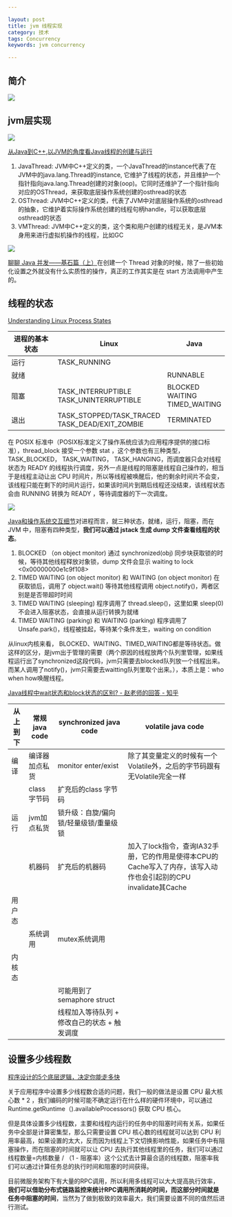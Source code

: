 ```yaml
---

layout: post
title: jvm 线程实现
category: 技术
tags: Concurrency
keywords: jvm concurrency

---
```


## 简介

![](/public/upload/jvm/jvm_thread.png)

## jvm层实现

![](/public/upload/jvm/hospot_thread_object.png)

[从Java到C++,以JVM的角度看Java线程的创建与运行](https://www.jianshu.com/p/3ce1b5e5a55e)

1. JavaThread: JVM中C++定义的类，一个JavaThread的instance代表了在JVM中的java.lang.Thread的instance, 它维护了线程的状态，并且维护一个指针指向java.lang.Thread创建的对象(oop)。它同时还维护了一个指针指向对应的OSThread，来获取底层操作系统创建的osthread的状态
2. OSThread: JVM中C++定义的类，代表了JVM中对底层操作系统的osthread的抽象，它维护着实际操作系统创建的线程句柄handle，可以获取底层osthread的状态
3. VMThread: JVM中C++定义的类，这个类和用户创建的线程无关，是JVM本身用来进行虚拟机操作的线程，比如GC

![](/public/upload/jvm/hospot_thread_sequence.png)

[聊聊 Java 并发——基石篇（上）](https://www.infoq.cn/article/Nwq2WyKWevl0mGk_g96C)在创建一个 Thread 对象的时候，除了一些初始化设置之外就没有什么实质性的操作，真正的工作其实是在 start 方法调用中产生的。

## 线程的状态

[Understanding Linux Process States](https://access.redhat.com/sites/default/files/attachments/processstates_20120831.pdf)

|进程的基本状态|Linux|Java|
|---|---|---|
|运行|TASK_RUNNING||
|就绪||RUNNABLE|
|阻塞|TASK_INTERRUPTIBLE<br>TASK_UNINTERRUPTIBLE|BLOCKED<br>WAITING<br>TIMED_WAITING|
|退出|TASK_STOPPED/TASK_TRACED<br>TASK_DEAD/EXIT_ZOMBIE|TERMINATED|

在 POSIX 标准中（POSIX标准定义了操作系统应该为应用程序提供的接口标准），thread_block 接受一个参数 stat ，这个参数也有三种类型，TASK_BLOCKED， TASK_WAITING， TASK_HANGING，而调度器只会对线程状态为 READY 的线程执行调度，另外一点是线程的阻塞是线程自己操作的，相当于是线程主动让出 CPU 时间片，所以等线程被唤醒后，他的剩余时间片不会变，该线程只能在剩下的时间片运行，如果该时间片到期后线程还没结束，该线程状态会由 RUNNING 转换为 READY ，等待调度器的下一次调度。

![](/public/upload/java/thread_status.jpg)

[Java和操作系统交互细节](https://mp.weixin.qq.com/s/fmS7FtVyd7KReebKzxzKvQ)对进程而言，就三种状态，就绪，运行，阻塞，而在 JVM 中，阻塞有四种类型，**我们可以通过 jstack 生成 dump 文件查看线程的状态**。

1. BLOCKED （on object monitor)  通过 synchronized(obj) 同步块获取锁的时候，等待其他线程释放对象锁，dump 文件会显示 waiting to lock <0x00000000e1c9f108>
2. TIMED WAITING (on object monitor) 和 WAITING (on object monitor) 在获取锁后，调用了 object.wait() 等待其他线程调用 object.notify()，两者区别是是否带超时时间
3. TIMED WAITING (sleeping) 程序调用了 thread.sleep()，这里如果 sleep(0) 不会进入阻塞状态，会直接从运行转换为就绪
4. TIMED WAITING (parking) 和 WAITING (parking) 程序调用了 Unsafe.park()，线程被挂起，等待某个条件发生，waiting on condition

从linux内核来看， BLOCKED、WAITING、TIMED_WAITING都是等待状态。做这样的区分，是jvm出于管理的需要（两个原因的线程放两个队列里管理，如果线程运行出了synchronized这段代码，jvm只需要去blocked队列放一个线程出来。而某人调用了notify()，jvm只需要去waitting队列里取个出来。），本质上是：who when how唤醒线程。

[Java线程中wait状态和block状态的区别? - 赵老师的回答 - 知乎](
https://www.zhihu.com/question/27654579/answer/128050125)

|从上到下|常规java code|synchronized java code|volatile java code|
|---|---|---|---|
|编译|编译器加点私货|monitor enter/exist|除了其变量定义的时候有一个Volatile外，之后的字节码跟有无Volatile完全一样|
||class 字节码 |扩充后的class 字节码 ||
|运行|jvm加点私货|锁升级：自旋/偏向锁/轻量级锁/重量级锁 ||
||机器码|扩充后的机器码| 加入了lock指令，查询IA32手册，它的作用是使得本CPU的Cache写入了内存，该写入动作也会引起别的CPU invalidate其Cache |
|用户态|||
||系统调用|mutex系统调用|
|内核态|||
|||可能用到了 semaphore struct|
|||线程加入等待队列 + 修改自己的状态 + 触发调度|

## 设置多少线程数

[程序设计的5个底层逻辑，决定你能走多快](https://mp.weixin.qq.com/s/ar3BRRjAgGXShZ0tuFdubQ)

关于应用程序中设置多少线程数合适的问题，我们一般的做法是设置 CPU 最大核心数 * 2 ，我们编码的时候可能不确定运行在什么样的硬件环境中，可以通过 Runtime.getRuntime（).availableProcessors() 获取 CPU 核心。

但是具体设置多少线程数，主要和线程内运行的任务中的阻塞时间有关系，如果任务中全部是计算密集型，那么只需要设置 CPU 核心数的线程就可以达到 CPU 利用率最高，如果设置的太大，反而因为线程上下文切换影响性能，如果任务中有阻塞操作，而在阻塞的时间就可以让 CPU 去执行其他线程里的任务，我们可以通过 线程数量=内核数量 / （1 - 阻塞率）这个公式去计算最合适的线程数，阻塞率我们可以通过计算任务总的执行时间和阻塞的时间获得。

目前微服务架构下有大量的RPC调用，所以利用多线程可以大大提高执行效率，**我们可以借助分布式链路监控来统计RPC调用所消耗的时间，而这部分时间就是任务中阻塞的时间**，当然为了做到极致的效率最大，我们需要设置不同的值然后进行测试。

